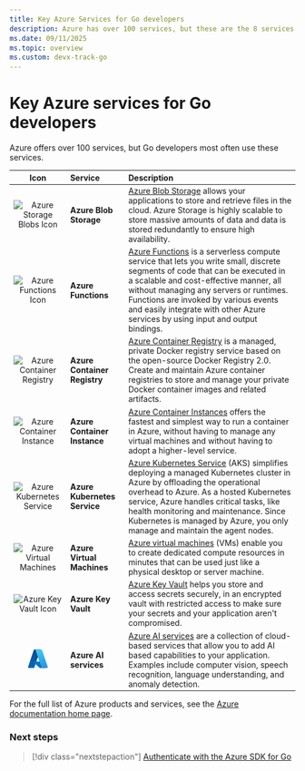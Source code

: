 ```yaml
---
title: Key Azure Services for Go developers
description: Azure has over 100 services, but these are the 8 services most frequently used by Go developers.
ms.date: 09/11/2025
ms.topic: overview
ms.custom: devx-track-go
---
```


# Key Azure services for Go developers

Azure offers over 100 services, but Go developers most often use these services.

| Icon | Service | Description |
|:----:|:--------|:------------|
| ![Azure Storage Blobs Icon](./media/service-icons/blob-block-general.svg) | **Azure Blob Storage**   | [Azure Blob Storage](/azure/storage/blobs/) allows your applications to store and retrieve files in the cloud. Azure Storage is highly scalable to store massive amounts of data and data is stored redundantly to ensure high availability. |
| ![Azure Functions Icon](./media/service-icons/function-app.svg) | **Azure Functions** | [Azure Functions](/azure/azure-functions/) is a serverless compute service that lets you write small, discrete segments of code that can be executed in a scalable and cost-effective manner, all without managing any servers or runtimes. Functions are invoked by various events and easily integrate with other Azure services by using input and output bindings.        |
| ![Azure Container Registry](./media/service-icons/container-registries.svg) | **Azure Container Registry** | [Azure Container Registry](/azure/container-registry/) is a managed, private Docker registry service based on the open-source Docker Registry 2.0. Create and maintain Azure container registries to store and manage your private Docker container images and related artifacts. |
| ![Azure Container Instance](./media/service-icons/containers-instances.svg) | **Azure Container Instance** | [Azure Container Instances](/azure/container-instances/) offers the fastest and simplest way to run a container in Azure, without having to manage any virtual machines and without having to adopt a higher-level service. |
| ![Azure Kubernetes Service](./media/service-icons/azure-kubernetes-service.svg) | **Azure Kubernetes Service** | [Azure Kubernetes Service](/azure/aks/) (AKS) simplifies deploying a managed Kubernetes cluster in Azure by offloading the operational overhead to Azure. As a hosted Kubernetes service, Azure handles critical tasks, like health monitoring and maintenance. Since Kubernetes is managed by Azure, you only manage and maintain the agent nodes. |
| ![Azure Virtual Machines](./media/service-icons/virtual-machine.svg) | **Azure Virtual Machines**   | [Azure virtual machines](/azure/virtual-machines/) (VMs) enable you to create dedicated compute resources in minutes that can be used just like a physical desktop or server machine. |
| ![Azure Key Vault Icon](./media/service-icons/key-vaults.svg) | **Azure Key Vault**   | [Azure Key Vault](/azure/key-vault/general/) helps you store and access secrets securely, in an encrypted vault with restricted access to make sure your secrets and your application aren't compromised.   |
| ![Azure AI services Icon](./media/service-icons/azure.svg) | **Azure AI services**   | [Azure AI services](/azure/ai-foundry/) are a collection of cloud-based services that allow you to add AI based capabilities to your application. Examples include computer vision, speech recognition, language understanding, and anomaly detection. |

For the full list of Azure products and services, see the [Azure documentation home page](/azure/?product=all).

### Next steps

> [!div class="nextstepaction"]
> [Authenticate with the Azure SDK for Go](azure-sdk-authentication.md)
